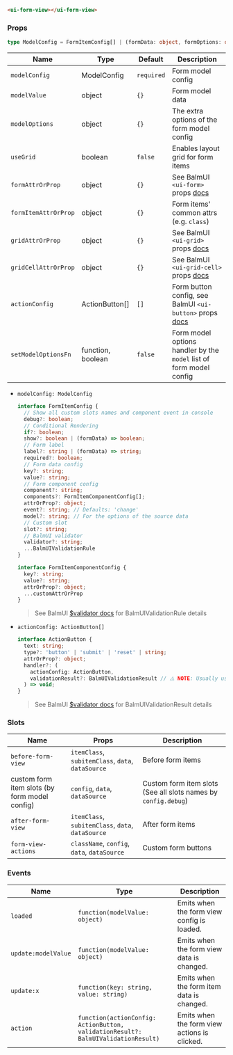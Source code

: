 ```html
<ui-form-view></ui-form-view>
```

### Props

```ts
type ModelConfig = FormItemConfig[] | (formData: object, formOptions: object) => FormItemConfig[] | false;
```

| Name                 | Type              | Default    | Description                                                                                           |
| -------------------- | ----------------- | ---------- | ----------------------------------------------------------------------------------------------------- |
| `modelConfig`        | ModelConfig       | `required` | Form model config                                                                                     |
| `modelValue`         | object            | `{}`       | Form model data                                                                                       |
| `modelOptions`       | object            | `{}`       | The extra options of the form model config                                                            |
| `useGrid`            | boolean           | `false`    | Enables layout grid for form items                                                                    |
| `formAttrOrProp`     | object            | `{}`       | See BalmUI `<ui-form>` props [docs](https://material.balmjs.com/layout/form)                          |
| `formItemAttrOrProp` | object            | `{}`       | Form items' common attrs (e.g. `class`)                                                               |
| `gridAttrOrProp`     | object            | `{}`       | See BalmUI `<ui-grid>` props [docs](https://material.balmjs.com/layout/grid)                          |
| `gridCellAttrOrProp` | object            | `{}`       | See BalmUI `<ui-grid-cell>` props [docs](https://material.balmjs.com/layout/grid)                     |
| `actionConfig`       | ActionButton[]    | `[]`       | Form button config, see BalmUI `<ui-button>` props [docs](https://material.balmjs.com/general/button) |
| `setModelOptionsFn`  | function, boolean | `false`    | Form model options handler by the `model` list of form model config                                   |

- `modelConfig: ModelConfig`

  ```ts
  interface FormItemConfig {
    // Show all custom slots names and component event in console
    debug?: boolean;
    // Conditional Rendering
    if?: boolean;
    show?: boolean | (formData) => boolean;
    // Form label
    label?: string | (formData) => string;
    required?: boolean;
    // Form data config
    key?: string;
    value?: string;
    // Form component config
    component?: string;
    components?: FormItemComponentConfig[];
    attrOrProp?: object;
    event?: string; // Defaults: 'change'
    model?: string; // For the options of the source data
    // Custom slot
    slot?: string;
    // BalmUI validator
    validator?: string;
    ...BalmUIValidationRule
  }

  interface FormItemComponentConfig {
    key?: string;
    value?: string;
    attrOrProp?: object;
    ...customAttrOrProp
  }
  ```

  > See BalmUI [$validator docs](https://material.balmjs.com/data-input/validator) for BalmUIValidationRule details

- `actionConfig: ActionButton[]`

  ```ts
  interface ActionButton {
    text: string;
    type?: 'button' | 'submit' | 'reset' | string;
    attrOrProp?: object;
    handler?: (
      actionConfig: ActionButton,
      validationResult?: BalmUIValidationResult // ⚠️ NOTE: Usually used for the `submit` type
    ) => void;
  }
  ```

  > See BalmUI [$validator docs](https://material.balmjs.com/data-input/validator) for BalmUIValidationResult details

### Slots

| Name                                          | Props                                             | Description                                                    |
| --------------------------------------------- | ------------------------------------------------- | -------------------------------------------------------------- |
| `before-form-view`                            | `itemClass`, `subitemClass`, `data`, `dataSource` | Before form items                                              |
| custom form item slots (by form model config) | `config`, `data`, `dataSource`                    | Custom form item slots (See all slots names by `config.debug`) |
| `after-form-view`                             | `itemClass`, `subitemClass`, `data`, `dataSource` | After form items                                               |
| `form-view-actions`                           | `className`, `config`, `data`, `dataSource`       | Custom form buttons                                            |

### Events

| Name                | Type                                                                              | Description                                  |
| ------------------- | --------------------------------------------------------------------------------- | -------------------------------------------- |
| `loaded`            | `function(modelValue: object)`                                                    | Emits when the form view config is loaded.   |
| `update:modelValue` | `function(modelValue: object)`                                                    | Emits when the form view data is changed.    |
| `update:x`          | `function(key: string, value: string)`                                            | Emits when the form item data is changed.    |
| `action`            | `function(actionConfig: ActionButton, validationResult?: BalmUIValidationResult)` | Emits when the form view actions is clicked. |
